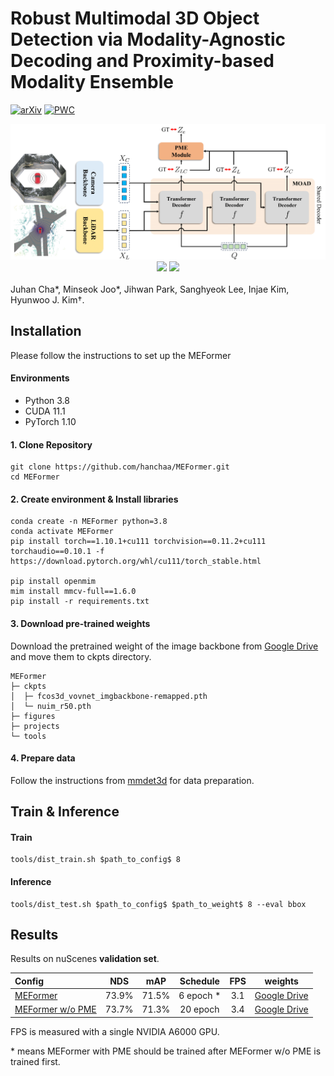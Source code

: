 # Robust Multimodal 3D Object Detection via Modality-Agnostic Decoding and Proximity-based Modality Ensemble
[![arXiv](https://img.shields.io/badge/arXiv-Paper-<COLOR>.svg)](https://arxiv.org/abs/2407.19156)
[![PWC](https://img.shields.io/endpoint.svg?url=https://paperswithcode.com/badge/robust-multimodal-3d-object-detection-via/3d-object-detection-on-nuscenes)](https://paperswithcode.com/sota/3d-object-detection-on-nuscenes?p=robust-multimodal-3d-object-detection-via)
<div align="center">
    <img src="figures/meformer.png"/>
    <img src="figures/qual_occluded.png"/>
    <img src="figures/qual_dark.png">
</div><br/>
Juhan Cha*, Minseok Joo*, Jihwan Park, Sanghyeok Lee, Injae Kim, Hyunwoo J. Kim†.

## Installation

Please follow the instructions to set up the MEFormer

#### Environments
- Python 3.8
- CUDA 11.1
- PyTorch 1.10

#### 1. Clone Repository
```shell
git clone https://github.com/hanchaa/MEFormer.git
cd MEFormer
```

#### 2. Create environment & Install libraries
```shell
conda create -n MEFormer python=3.8
conda activate MEFormer
pip install torch==1.10.1+cu111 torchvision==0.11.2+cu111 torchaudio==0.10.1 -f https://download.pytorch.org/whl/cu111/torch_stable.html

pip install openmim
mim install mmcv-full==1.6.0
pip install -r requirements.txt
```

#### 3. Download pre-trained weights
Download the pretrained weight of the image backbone from [Google Drive](https://drive.google.com/drive/folders/1vNGjBxl__eF5ti-AAsNWFqJG4uBmYsPG?usp=drive_link) and move them to ckpts directory.
```shell
MEFormer
├─ ckpts
│  ├─ fcos3d_vovnet_imgbackbone-remapped.pth
│  └─ nuim_r50.pth
├─ figures
├─ projects
└─ tools
```

#### 4. Prepare data
Follow the instructions from [mmdet3d](https://github.com/open-mmlab/mmdetection3d/blob/1.0/docs/en/data_preparation.md) for data preparation.

## Train & Inference
#### Train
```shell
tools/dist_train.sh $path_to_config$ 8
```
#### Inference
```shell
tools/dist_test.sh $path_to_config$ $path_to_weight$ 8 --eval bbox
```

## Results
Results on nuScenes **validation set**.

| Config                                                                   |  NDS  |  mAP  | Schedule  | FPS |                                              weights                                               |
|:-------------------------------------------------------------------------|:-----:|:-----:|:---------:|:---:|:--------------------------------------------------------------------------------------------------:|
| [MEFormer](./projects/configs/meformer_voxel0075_vov_1600x640_cbgs.py)   | 73.9% | 71.5% | 6 epoch * | 3.1 | [Google Drive](https://drive.google.com/file/d/1dmyDZGhrhO_3vNx23j4_Umi-1qTnOJBj/view?usp=sharing) |
| [MEFormer w/o PME](./projects/configs/moad_voxel0075_vov_1600x640_cbgs.py) | 73.7% | 71.3% | 20 epoch  | 3.4 | [Google Drive](https://drive.google.com/file/d/1tfAqvGTC3mQ8lrsaXe1P5z5Hm0QtrCiL/view?usp=sharing) |

FPS is measured with a single NVIDIA A6000 GPU.

\* means MEFormer with PME should be trained after MEFormer w/o PME is trained first.
